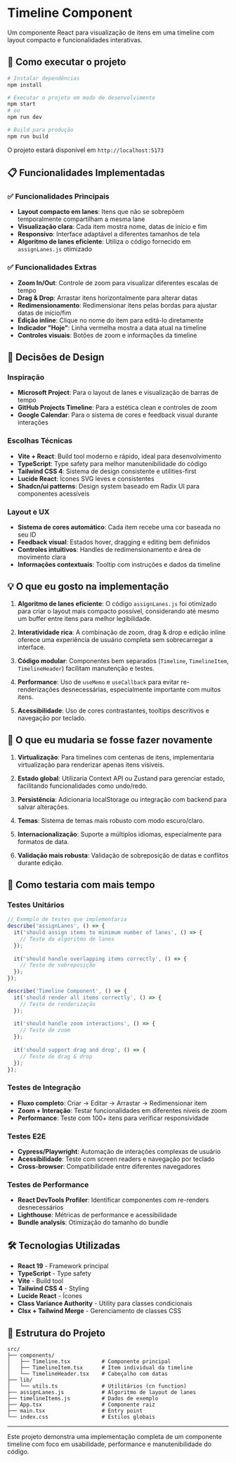 # Timeline Component

Um componente React para visualização de itens em uma timeline com layout compacto e funcionalidades interativas.

## 🚀 Como executar o projeto

```bash
# Instalar dependências
npm install

# Executar o projeto em modo de desenvolvimento
npm start
# ou
npm run dev

# Build para produção
npm run build
```

O projeto estará disponível em `http://localhost:5173`

## 📋 Funcionalidades Implementadas

### ✅ Funcionalidades Principais
- **Layout compacto em lanes**: Itens que não se sobrepõem temporalmente compartilham a mesma lane
- **Visualização clara**: Cada item mostra nome, datas de início e fim
- **Responsivo**: Interface adaptável a diferentes tamanhos de tela
- **Algoritmo de lanes eficiente**: Utiliza o código fornecido em `assignLanes.js` otimizado

### ✅ Funcionalidades Extras
- **Zoom In/Out**: Controle de zoom para visualizar diferentes escalas de tempo
- **Drag & Drop**: Arrastar itens horizontalmente para alterar datas
- **Redimensionamento**: Redimensionar itens pelas bordas para ajustar datas de início/fim
- **Edição inline**: Clique no nome do item para editá-lo diretamente
- **Indicador "Hoje"**: Linha vermelha mostra a data atual na timeline
- **Controles visuais**: Botões de zoom e informações da timeline

## 🎨 Decisões de Design

### Inspiração
- **Microsoft Project**: Para o layout de lanes e visualização de barras de tempo
- **GitHub Projects Timeline**: Para a estética clean e controles de zoom
- **Google Calendar**: Para o sistema de cores e feedback visual durante interações

### Escolhas Técnicas
- **Vite + React**: Build tool moderno e rápido, ideal para desenvolvimento
- **TypeScript**: Type safety para melhor manutenibilidade do código
- **Tailwind CSS 4**: Sistema de design consistente e utilities-first
- **Lucide React**: Ícones SVG leves e consistentes
- **Shadcn/ui patterns**: Design system baseado em Radix UI para componentes acessíveis

### Layout e UX
- **Sistema de cores automático**: Cada item recebe uma cor baseada no seu ID
- **Feedback visual**: Estados hover, dragging e editing bem definidos
- **Controles intuitivos**: Handles de redimensionamento e área de movimento clara
- **Informações contextuais**: Tooltip com instruções e dados da timeline

## 💡 O que eu gosto na implementação

1. **Algoritmo de lanes eficiente**: O código `assignLanes.js` foi otimizado para criar o layout mais compacto possível, considerando até mesmo um buffer entre itens para melhor legibilidade.

2. **Interatividade rica**: A combinação de zoom, drag & drop e edição inline oferece uma experiência de usuário completa sem sobrecarregar a interface.

3. **Código modular**: Componentes bem separados (`Timeline`, `TimelineItem`, `TimelineHeader`) facilitam manutenção e testes.

4. **Performance**: Uso de `useMemo` e `useCallback` para evitar re-renderizações desnecessárias, especialmente importante com muitos itens.

5. **Acessibilidade**: Uso de cores contrastantes, tooltips descritivos e navegação por teclado.

## 🔄 O que eu mudaria se fosse fazer novamente

1. **Virtualização**: Para timelines com centenas de itens, implementaria virtualização para renderizar apenas itens visíveis.

2. **Estado global**: Utilizaria Context API ou Zustand para gerenciar estado, facilitando funcionalidades como undo/redo.

3. **Persistência**: Adicionaria localStorage ou integração com backend para salvar alterações.

4. **Temas**: Sistema de temas mais robusto com modo escuro/claro.

5. **Internacionalização**: Suporte a múltiplos idiomas, especialmente para formatos de data.

6. **Validação mais robusta**: Validação de sobreposição de datas e conflitos durante edição.

## 🧪 Como testaria com mais tempo

### Testes Unitários
```typescript
// Exemplo de testes que implementaria
describe('assignLanes', () => {
  it('should assign items to minimum number of lanes', () => {
    // Teste do algoritmo de lanes
  });
  
  it('should handle overlapping items correctly', () => {
    // Teste de sobreposição
  });
});

describe('Timeline Component', () => {
  it('should render all items correctly', () => {
    // Teste de renderização
  });
  
  it('should handle zoom interactions', () => {
    // Teste de zoom
  });
  
  it('should support drag and drop', () => {
    // Teste de drag & drop
  });
});
```

### Testes de Integração
- **Fluxo completo**: Criar → Editar → Arrastar → Redimensionar item
- **Zoom + Interação**: Testar funcionalidades em diferentes níveis de zoom
- **Performance**: Teste com 100+ itens para verificar responsividade

### Testes E2E
- **Cypress/Playwright**: Automação de interações complexas de usuário
- **Acessibilidade**: Teste com screen readers e navegação por teclado
- **Cross-browser**: Compatibilidade entre diferentes navegadores

### Testes de Performance
- **React DevTools Profiler**: Identificar componentes com re-renders desnecessários
- **Lighthouse**: Métricas de performance e acessibilidade
- **Bundle analysis**: Otimização do tamanho do bundle

## 🛠 Tecnologias Utilizadas

- **React 19** - Framework principal
- **TypeScript** - Type safety
- **Vite** - Build tool
- **Tailwind CSS 4** - Styling
- **Lucide React** - Ícones
- **Class Variance Authority** - Utility para classes condicionais
- **Clsx + Tailwind Merge** - Gerenciamento de classes CSS

## 📁 Estrutura do Projeto

```
src/
├── components/
│   ├── Timeline.tsx          # Componente principal
│   ├── TimelineItem.tsx      # Item individual da timeline
│   └── TimelineHeader.tsx    # Cabeçalho com datas
├── lib/
│   └── utils.ts              # Utilitários (cn function)
├── assignLanes.js            # Algoritmo de layout de lanes
├── timelineItems.js          # Dados de exemplo
├── App.tsx                   # Componente raiz
├── main.tsx                  # Entry point
└── index.css                 # Estilos globais
```

---

Este projeto demonstra uma implementação completa de um componente timeline com foco em usabilidade, performance e manutenibilidade do código.
